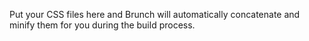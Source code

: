 Put your CSS files here and Brunch will automatically concatenate and minify them for you during the build process.
